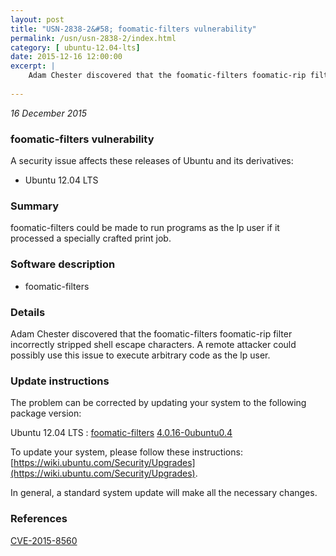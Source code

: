 ```yaml
---
layout: post
title: "USN-2838-2&#58; foomatic-filters vulnerability"
permalink: /usn/usn-2838-2/index.html
category: [ ubuntu-12.04-lts]
date: 2015-12-16 12:00:00
excerpt: |
    Adam Chester discovered that the foomatic-filters foomatic-rip filter incorrectly stripped shell escape characters. A remote attacker could possibly use this issue to execute arbitrary code as the lp user. 
    
--- 
```

 
 

*16 December 2015*

### foomatic-filters vulnerability

A security issue affects these releases of Ubuntu and its derivatives:

* Ubuntu 12.04 LTS

### Summary

foomatic-filters could be made to run programs as the lp user if it processed a specially crafted print job.

### Software description

* foomatic-filters 

### Details

Adam Chester discovered that the foomatic-filters foomatic-rip filter incorrectly stripped shell escape characters. A remote attacker could possibly use this issue to execute arbitrary code as the lp user. 

### Update instructions

The problem can be corrected by updating your system to the following package version:

Ubuntu 12.04 LTS
 : [foomatic-filters](https://launchpad.net/ubuntu/+source/foomatic-filters) <span> [4.0.16-0ubuntu0.4](https://launchpad.net/ubuntu/+source/foomatic-filters/4.0.16-0ubuntu0.4) </span> 

To update your system, please follow these instructions: [https://wiki.ubuntu.com/Security/Upgrades](https://wiki.ubuntu.com/Security/Upgrades).

In general, a standard system update will make all the necessary changes. 

### References

 
 [CVE-2015-8560](http://people.ubuntu.com/~ubuntu-security/cve/CVE-2015-8560)
 

